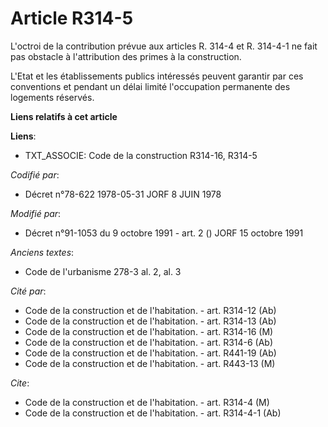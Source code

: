 # Article R314-5

L'octroi de la contribution prévue aux articles R. 314-4 et R. 314-4-1 ne fait pas obstacle à l'attribution des primes à la
construction.

L'Etat et les établissements publics intéressés peuvent garantir par ces conventions et pendant un délai limité l'occupation
permanente des logements réservés.

**Liens relatifs à cet article**

**Liens**:

  - TXT_ASSOCIE: Code de la construction R314-16, R314-5

_Codifié par_:

  - Décret n°78-622 1978-05-31 JORF 8 JUIN 1978

_Modifié par_:

  - Décret n°91-1053 du 9 octobre 1991 - art. 2 () JORF 15 octobre 1991

_Anciens textes_:

  - Code de l'urbanisme 278-3 al. 2, al. 3

_Cité par_:

  - Code de la construction et de l'habitation. - art. R314-12 (Ab)
  - Code de la construction et de l'habitation. - art. R314-13 (Ab)
  - Code de la construction et de l'habitation. - art. R314-16 (M)
  - Code de la construction et de l'habitation. - art. R314-6 (Ab)
  - Code de la construction et de l'habitation. - art. R441-19 (Ab)
  - Code de la construction et de l'habitation. - art. R443-13 (M)

_Cite_:

  - Code de la construction et de l'habitation. - art. R314-4 (M)
  - Code de la construction et de l'habitation. - art. R314-4-1 (Ab)
